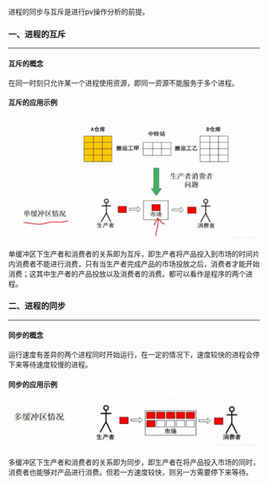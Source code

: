 进程的同步与互斥是进行pv操作分析的前提。

### 一、进程的互斥

---

#### 互斥的概念

在同一时刻只允许某一个进程使用资源，即同一资源不能服务于多个进程。

#### 互斥的应用示例



![img](img/watermark,type_ZmFuZ3poZW5naGVpdGk,shadow_10,text_aHR0cHM6Ly9ibG9nLmNzZG4ubmV0L2ltcmVhbF8=,size_16,color_FFFFFF,t_70-20220805085209308.jpeg)

单缓冲区下生产者和消费者的关系即为互斥，即生产者将产品投入到市场的时间片内消费者不能进行消费，只有当生产者完成产品的市场投放之后，消费者才能开始消费；这其中生产者的产品投放以及消费者的消费。都可以看作是程序的两个进程。



### 二、进程的同步

---

#### 同步的概念

运行速度有差异的两个进程同时开始运行，在一定的情况下，速度较快的进程会停下来等待速度较慢的进程。

#### 同步的应用示例

![img](img/watermark,type_ZmFuZ3poZW5naGVpdGk,shadow_10,text_aHR0cHM6Ly9ibG9nLmNzZG4ubmV0L2ltcmVhbF8=,size_16,color_FFFFFF,t_70-20220805140057890.jpeg)

多缓冲区下生产者和消费者的关系即为同步，即生产者在将产品投入市场的同时，消费者也能够对产品进行消费。但若一方速度较快，则另一方需要停下来等待。